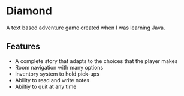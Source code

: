 # Diamond
A text based adventure game created when I was learning Java.

## Features
- A complete story that adapts to the choices that the player makes
- Room navigation with many options
- Inventory system to hold pick-ups
- Ability to read and write notes
- Abiltiy to quit at any time
